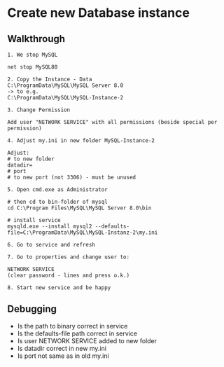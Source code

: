 # Create new Database instance 

## Walkthrough 

```
1. We stop MySQL 

net stop MySQL80 

2. Copy the Instance - Data 
C:\ProgramData\MySQL\MySQL Server 8.0
-> to e.g.
C:\ProgramData\MySQL\MySQL-Instance-2 

3. Change Permission 

Add user "NETWORK SERVICE" with all permissions (beside special per permission) 

4. Adjust my.ini in new folder MySQL-Instance-2 

Adjust:
# to new folder 
datadir=  
# port 
# to new port (not 3306) - must be unused 

5. Open cmd.exe as Administrator 

# then cd to bin-folder of mysql 
cd C:\Program Files\MySQL\MySQL Server 8.0\bin

# install service 
mysqld.exe --install mysql2 --defaults-file=C:\ProgramData\MySQL\MySQL-Instanz-2\my.ini 

6. Go to service and refresh 

7. Go to properties and change user to:

NETWORK SERVICE 
(clear password - lines and press o.k.)

8. Start new service and be happy 

```

## Debugging 

  * Is the path to binary correct in service 
  * Is the defaults-file path correct in service 
  * Is user NETWORK SERVICE added to new folder 
  * Is datadir correct in new my.ini 
  * Is port not same as in old my.ini 


